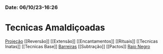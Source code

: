 ### Date: 06/10/23-16:26

# Tecnicas Amaldiçoadas

[Projeção](Projeção)
[[Reversão]]
[[Extensão]]
[[Encantamentos]]
[[Rituais]]
[[Tecnicas Inatas]]
[[Tecnicas Base]]
[Barreiras](Barreiras)
[[Subtração]]
[[Pactos]]
[Raio Negro](Raio%20Negro) 
